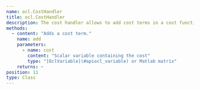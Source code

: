 ```yaml
---
name: ocl.CostHandler
title: ocl.CostHandler
description: The cost handler allows to add cost terms in a cost function definition.
methods: 
  - content: "Adds a cost term."
    name: add
    parameters: 
      - name: cost
        content: "Scalar variable containing the cost"
        type: "[OclVariable](#apiocl_variable) or Matlab matrix"
    returns: ~
position: 11
type: Class
---
```


